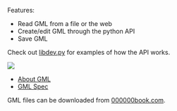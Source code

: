 Features:

* Read GML from a file or the web
* Create/edit GML through the python API
* Save GML

Check out [libdev.py](https://github.com/InScopeApps/pygml/blob/master/libdev.py) for examples of how the API works.

![](https://github.com/InScopeApps/pygml/raw/master/gml-file.png)

* [About GML](http://fffff.at/gml-week-graffiti-markup-language)
* [GML Spec](http://fffff.at/gml)

GML files can be downloaded from [000000book.com](http://000000book.com).